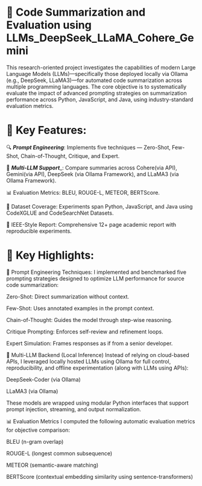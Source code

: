 # 🧠 Code Summarization and Evaluation using LLMs_DeepSeek_LLaMA_Cohere_Gemini
This research-oriented project investigates the capabilities of modern Large Language Models (LLMs)—specifically those deployed locally via Ollama (e.g., DeepSeek, LLaMA3)—for automated code summarization across multiple programming languages. The core objective is to systematically evaluate the impact of advanced prompting strategies on summarization performance across Python, JavaScript, and Java, using industry-standard evaluation metrics.

# 📌 Key Features:
🔍 **_Prompt Engineering_**: Implements five techniques — Zero-Shot, Few-Shot, Chain-of-Thought, Critique, and Expert.

🤖 **_Multi-LLM Support_**_: Compare summaries across Cohere(via API), Gemini(via API), DeepSeek (via Ollama Framework), and LLaMA3 (via Ollama Framework).

📊 Evaluation Metrics: BLEU, ROUGE-L, METEOR, BERTScore.

🧪 Dataset Coverage: Experiments span Python, JavaScript, and Java using CodeXGLUE and CodeSearchNet Datasets.

📑 IEEE-Style Report: Comprehensive 12+ page academic report with reproducible experiments.

# 🚀 Key Highlights:
🔧 Prompt Engineering Techniques:
I implemented and benchmarked five prompting strategies designed to optimize LLM performance for source code summarization:

Zero-Shot: Direct summarization without context.

Few-Shot: Uses annotated examples in the prompt context.

Chain-of-Thought: Guides the model through step-wise reasoning.

Critique Prompting: Enforces self-review and refinement loops.

Expert Simulation: Frames responses as if from a senior developer.

🧠 Multi-LLM Backend (Local Inference)
Instead of relying on cloud-based APIs, I leveraged locally hosted LLMs using Ollama for full control, reproducibility, and offline experimentation (along with LLMs using APIs):

DeepSeek-Coder (via Ollama)

LLaMA3 (via Ollama)

These models are wrapped using modular Python interfaces that support prompt injection, streaming, and output normalization.

📊 Evaluation Metrics
I computed the following automatic evaluation metrics for objective comparison:

BLEU (n-gram overlap)

ROUGE-L (longest common subsequence)

METEOR (semantic-aware matching)

BERTScore (contextual embedding similarity using sentence-transformers)
